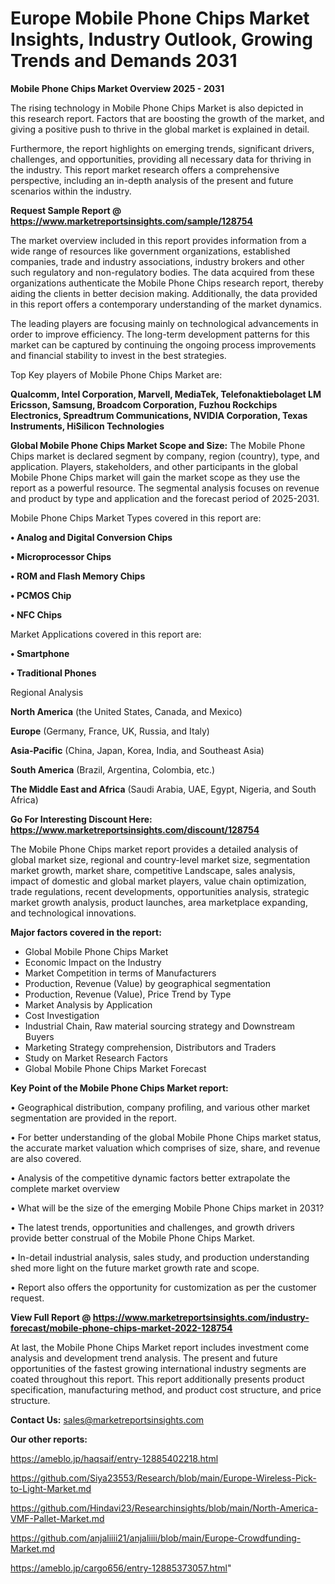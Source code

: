 # Europe Mobile Phone Chips Market Insights, Industry Outlook, Growing Trends and Demands 2031

<Strong> Mobile Phone Chips Market Overview 2025 - 2031</strong>

The rising technology in Mobile Phone Chips Market is also depicted in this research report. Factors that are boosting the growth of the market, and giving a positive push to thrive in the global market is explained in detail.

Furthermore, the report highlights on emerging trends, significant drivers, challenges, and opportunities, providing all necessary data for thriving in the industry. This report market research offers a comprehensive perspective, including an in-depth analysis of the present and future scenarios within the industry.

<strong>Request Sample Report @ <a href=https://www.marketreportsinsights.com/sample/128754>https://www.marketreportsinsights.com/sample/128754</a></strong>

The market overview included in this report provides information from a wide range of resources like government organizations, established companies, trade and industry associations, industry brokers and other such regulatory and non-regulatory bodies. The data acquired from these organizations authenticate the Mobile Phone Chips research report, thereby aiding the clients in better decision making. Additionally, the data provided in this report offers a contemporary understanding of the market dynamics.

The leading players are focusing mainly on technological advancements in order to improve efficiency. The long-term development patterns for this market can be captured by continuing the ongoing process improvements and financial stability to invest in the best strategies.

Top Key players of Mobile Phone Chips Market are:

<strong>Qualcomm, Intel Corporation, Marvell, MediaTek, Telefonaktiebolaget LM Ericsson, Samsung, Broadcom Corporation, Fuzhou Rockchips Electronics, Spreadtrum Communications, NVIDIA Corporation, Texas Instruments, HiSilicon Technologies</strong>

<strong><b>Global Mobile Phone Chips Market Scope and Size:</b></strong>
The Mobile Phone Chips market is declared segment by company, region (country), type, and application. Players, stakeholders, and other participants in the global Mobile Phone Chips market will gain the market scope as they use the report as a powerful resource. The segmental analysis focuses on revenue and product by type and application and the forecast period of 2025-2031.

Mobile Phone Chips Market Types covered in this report are:

<strong>• Analog and Digital Conversion Chips

• Microprocessor Chips

• ROM and Flash Memory Chips

• PCMOS Chip

• NFC Chips</strong>

Market Applications covered in this report are:

<strong>• Smartphone

• Traditional Phones</strong> 

Regional Analysis

<strong>North America</strong> (the United States, Canada, and Mexico)

<strong>Europe</strong> (Germany, France, UK, Russia, and Italy)

<strong>Asia-Pacific</strong> (China, Japan, Korea, India, and Southeast Asia)

<strong>South America</strong> (Brazil, Argentina, Colombia, etc.)

<strong>The Middle East and Africa</strong> (Saudi Arabia, UAE, Egypt, Nigeria, and South Africa)

<strong>Go For Interesting Discount Here: <a href=https://www.marketreportsinsights.com/discount/128754>https://www.marketreportsinsights.com/discount/128754</a></strong>

The Mobile Phone Chips market report provides a detailed analysis of global market size, regional and country-level market size, segmentation market growth, market share, competitive Landscape, sales analysis, impact of domestic and global market players, value chain optimization, trade regulations, recent developments, opportunities analysis, strategic market growth analysis, product launches, area marketplace expanding, and technological innovations.

<strong><b>Major factors covered in the report:</b></strong>
<ul>
  <li>Global Mobile Phone Chips Market </li>
  <li>Economic Impact on the Industry</li>
  <li>Market Competition in terms of Manufacturers</li>
  <li>Production, Revenue (Value) by geographical segmentation</li>
  <li>Production, Revenue (Value), Price Trend by Type</li>
  <li>Market Analysis by Application</li>
  <li>Cost Investigation</li>
  <li>Industrial Chain, Raw material sourcing strategy and Downstream Buyers</li>
  <li>Marketing Strategy comprehension, Distributors and Traders</li>
  <li>Study on Market Research Factors</li>
  <li>Global Mobile Phone Chips Market Forecast</li>
</ul>

<strong><b>Key Point of the Mobile Phone Chips Market report:</b></strong>

• Geographical distribution, company profiling, and various other market segmentation are provided in the report.

• For better understanding of the global Mobile Phone Chips market status, the accurate market valuation which comprises of size, share, and revenue are also covered.

• Analysis of the competitive dynamic factors better extrapolate the complete market overview

• What will be the size of the emerging Mobile Phone Chips market in 2031?

• The latest trends, opportunities and challenges, and growth drivers provide better construal of the Mobile Phone Chips Market.

• In-detail industrial analysis, sales study, and production understanding shed more light on the future market growth rate and scope.

• Report also offers the opportunity for customization as per the customer request.

<strong><b>View Full Report @ <a href=https://www.marketreportsinsights.com/industry-forecast/mobile-phone-chips-market-2022-128754>https://www.marketreportsinsights.com/industry-forecast/mobile-phone-chips-market-2022-128754</a></b></strong>


At last, the Mobile Phone Chips Market report includes investment come analysis and development trend analysis. The present and future opportunities of the fastest growing international industry segments are coated throughout this report. This report additionally presents product specification, manufacturing method, and product cost structure, and price structure.

<strong>Contact Us:</strong>
sales@marketreportsinsights.com

<strong>Our other reports:</strong>

<a href=https://ameblo.jp/haqsaif/entry-12885402218.html>https://ameblo.jp/haqsaif/entry-12885402218.html</a>

<a href=https://github.com/Siya23553/Research/blob/main/Europe-Wireless-Pick-to-Light-Market.md>https://github.com/Siya23553/Research/blob/main/Europe-Wireless-Pick-to-Light-Market.md</a>

<a href=https://github.com/Hindavi23/Researchinsights/blob/main/North-America-VMF-Pallet-Market.md>https://github.com/Hindavi23/Researchinsights/blob/main/North-America-VMF-Pallet-Market.md</a>

<a href=https://github.com/anjaliiii21/anjaliiii/blob/main/Europe-Crowdfunding-Market.md>https://github.com/anjaliiii21/anjaliiii/blob/main/Europe-Crowdfunding-Market.md</a>

<a href=https://ameblo.jp/cargo656/entry-12885373057.html>https://ameblo.jp/cargo656/entry-12885373057.html</a>"
